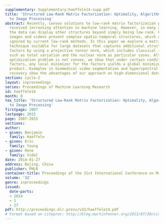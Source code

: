 ```yaml
---
supplementary: Supplementary:haeffele14-supp.pdf
title: 'Structured Low-Rank Matrix Factorization: Optimality, Algorithm, and Applications
  to Image Processing'
abstract: Recently, convex solutions to low-rank matrix factorization problems have
  received increasing attention in machine learning. However, in many applications
  the data can display other structures beyond simply being low-rank. For example,
  images and videos present complex spatio-temporal structures, which are largely
  ignored by current low-rank methods. In this paper we explore a matrix factorization
  technique suitable for large datasets that captures additional structure in the
  factors by using a projective tensor norm, which includes classical image regularizers
  such as total variation and the nuclear norm as particular cases. Although the resulting
  optimization problem is not convex, we show that under certain conditions on the
  factors, any local minimizer for the factors yields a global minimizer for their
  product. Examples in biomedical video segmentation and hyperspectral compressed
  recovery show the advantages of our approach on high-dimensional datasets.
section: cycle-2
layout: inproceedings
series: Proceedings of Machine Learning Research
id: haeffele14
month: 0
tex_title: 'Structured Low-Rank Matrix Factorization: Optimality, Algorithm, and Applications
  to Image Processing'
firstpage: 2007
lastpage: 2015
page: 2007-2015
sections: 
author:
- given: Benjamin
  family: Haeffele
- given: Eric
  family: Young
- given: Rene
  family: Vidal
date: 2014-01-27
address: Bejing, China
publisher: PMLR
container-title: Proceedings of the 31st International Conference on Machine Learning
volume: '32'
genre: inproceedings
issued:
  date-parts:
  - 2014
  - 1
  - 27
pdf: http://proceedings.mlr.press/v32/haeffele14.pdf
# Format based on citeproc: http://blog.martinfenner.org/2013/07/30/citeproc-yaml-for-bibliographies/
---
```

